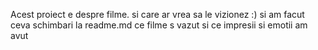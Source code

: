 Acest proiect e despre filme.
si care ar vrea sa le vizionez :)
si am facut ceva schimbari la readme.md
ce filme s vazut si ce impresii si emotii am avut